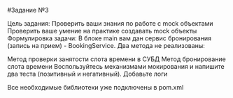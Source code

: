 #Задание №3

Цель задания:
Проверить ваши знания по работе с mock объектами
Проверить ваше умение на практике создавать mock объекты
Формулировка задачи:
В блоке main вам дан сервис бронирования (запись на прием) - BookingService. Два метода не реализованы:

Метод проверки занятости слота времени в СУБД
Метод бронирование слота времени
Воспользуйтесь механизмами мокирования и напишите два теста (позитивный и негативный). Добавьте логи

Все необходимые библиотеки уже подключены в pom.xml